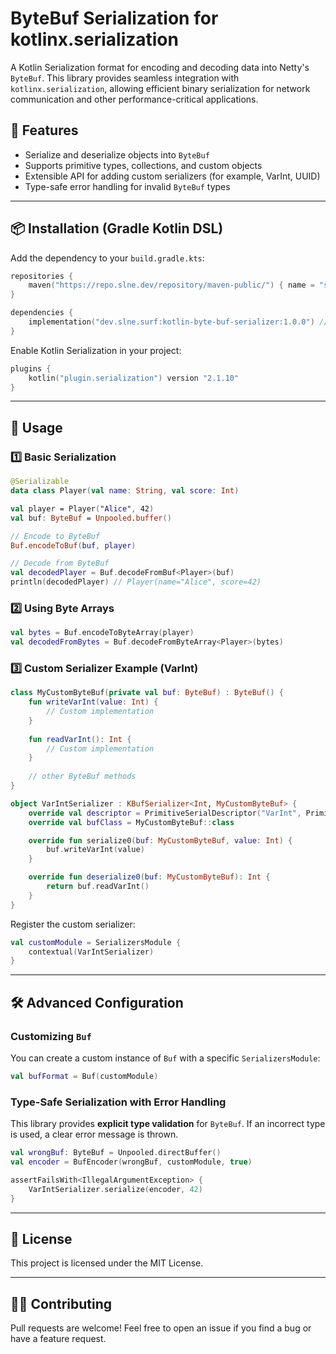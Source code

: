 # ByteBuf Serialization for kotlinx.serialization

A Kotlin Serialization format for encoding and decoding data into Netty's `ByteBuf`. This library
provides seamless integration with `kotlinx.serialization`, allowing efficient binary serialization
for network communication and other performance-critical applications.

## 🚀 Features
- Serialize and deserialize objects into `ByteBuf`
- Supports primitive types, collections, and custom objects
- Extensible API for adding custom serializers (for example, VarInt, UUID)
- Type-safe error handling for invalid `ByteBuf` types

---

## 📦 Installation (Gradle Kotlin DSL)

Add the dependency to your `build.gradle.kts`:

```kotlin
repositories {
    maven("https://repo.slne.dev/repository/maven-public/") { name = "slne-maven-public" }
}

dependencies {
    implementation("dev.slne.surf:kotlin-byte-buf-serializer:1.0.0") // ships netty-all by default – you may want to exclude it
}
```

Enable Kotlin Serialization in your project:

```kotlin
plugins {
    kotlin("plugin.serialization") version "2.1.10"
}
```

---

## 🔧 Usage

### 1️⃣ Basic Serialization

```kotlin
@Serializable
data class Player(val name: String, val score: Int)

val player = Player("Alice", 42)
val buf: ByteBuf = Unpooled.buffer()

// Encode to ByteBuf
Buf.encodeToBuf(buf, player)

// Decode from ByteBuf
val decodedPlayer = Buf.decodeFromBuf<Player>(buf)
println(decodedPlayer) // Player(name="Alice", score=42)
```

### 2️⃣ Using Byte Arrays

```kotlin
val bytes = Buf.encodeToByteArray(player)
val decodedFromBytes = Buf.decodeFromByteArray<Player>(bytes)
```

### 3️⃣ Custom Serializer Example (VarInt)

```kotlin
class MyCustomByteBuf(private val buf: ByteBuf) : ByteBuf() {
    fun writeVarInt(value: Int) {
        // Custom implementation
    }
    
    fun readVarInt(): Int {
        // Custom implementation
    }
    
    // other ByteBuf methods
}

object VarIntSerializer : KBufSerializer<Int, MyCustomByteBuf> {
    override val descriptor = PrimitiveSerialDescriptor("VarInt", PrimitiveKind.INT)
    override val bufClass = MyCustomByteBuf::class

    override fun serialize0(buf: MyCustomByteBuf, value: Int) {
        buf.writeVarInt(value)
    }

    override fun deserialize0(buf: MyCustomByteBuf): Int {
        return buf.readVarInt()
    }
}
```

Register the custom serializer:

```kotlin
val customModule = SerializersModule {
    contextual(VarIntSerializer)
}
```

---

## 🛠 Advanced Configuration

### Customizing `Buf`

You can create a custom instance of `Buf` with a specific `SerializersModule`:

```kotlin
val bufFormat = Buf(customModule)
```

### Type-Safe Serialization with Error Handling

This library provides **explicit type validation** for `ByteBuf`. If an incorrect type is used, a
clear error message is thrown.

```kotlin
val wrongBuf: ByteBuf = Unpooled.directBuffer()
val encoder = BufEncoder(wrongBuf, customModule, true)

assertFailsWith<IllegalArgumentException> {
    VarIntSerializer.serialize(encoder, 42)
}
```

---

## 📝 License

This project is licensed under the MIT License.

---

## 👨‍💻 Contributing

Pull requests are welcome! Feel free to open an issue if you find a bug or have a feature request.